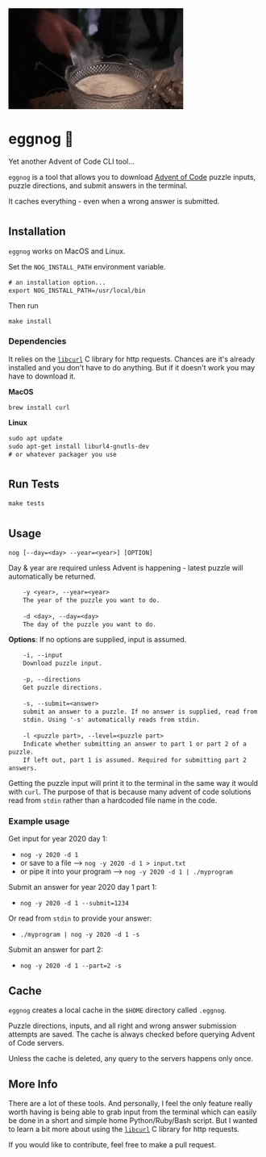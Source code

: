 <img src="eggnog.gif" height="200" alt="Clark Griswold"> 

# eggnog 🎄
Yet another Advent of Code CLI tool...

`eggnog` is a tool that allows you to download [Advent of Code](https://adventofcode.com) puzzle inputs, puzzle directions, and submit answers in the terminal. 

It caches everything - even when a wrong answer is submitted.
#

## Installation
`eggnog` works on MacOS and Linux.  

Set the `NOG_INSTALL_PATH` environment variable.
```
# an installation option...
export NOG_INSTALL_PATH=/usr/local/bin
```
Then run
```
make install
```
### Dependencies
It relies on the [`libcurl`](https://curl.se/libcurl/) C library for http requests. Chances are it's already installed and you don't have to do anything. But if it doesn't work you may have to download it.  

**MacOS**  
```
brew install curl
```
**Linux**  
```
sudo apt update
sudo apt-get install liburl4-gnutls-dev
# or whatever packager you use
```
#
## Run Tests
```
make tests
```
#
## Usage
```
nog [--day=<day> --year=<year>] [OPTION] 
```

Day & year are required unless Advent is happening - latest puzzle will automatically
be returned.
```
    -y <year>, --year=<year>
	The year of the puzzle you want to do.

    -d <day>, --day=<day>
	The day of the puzzle you want to do.
```

**Options**:
If no options are supplied, input is assumed.
```
    -i, --input
	Download puzzle input.

    -p, --directions
	Get puzzle directions.

    -s, --submit=<answer>
	submit an answer to a puzzle. If no answer is supplied, read from
	stdin. Using '-s' automatically reads from stdin.

    -l <puzzle part>, --level=<puzzle part>
	Indicate whether submitting an answer to part 1 or part 2 of a puzzle.
	If left out, part 1 is assumed. Required for submitting part 2 answers.
```
Getting the puzzle input will print it to the terminal in the same way it would with `curl`.
The purpose of that is because many advent of code solutions read from `stdin` rather than a hardcoded file name in the code.


### Example usage
Get input for year 2020 day 1:  
- `nog -y 2020 -d 1`
- or save to a file --> `nog -y 2020 -d 1 > input.txt`
- or pipe it into your program -->   `nog -y 2020 -d 1 | ./myprogram`

Submit an answer for year 2020 day 1 part 1:  
- `nog -y 2020 -d 1 --submit=1234`  

Or read from `stdin` to provide your answer:  
- `./myprogram | nog -y 2020 -d 1 -s`  

Submit an answer for part 2:  
- `nog -y 2020 -d 1 --part=2 -s`

## Cache
`eggnog` creates a local cache in the `$HOME` directory called `.eggnog`.  

Puzzle directions, inputs, and all right and wrong answer submission attempts are saved. The cache is always checked before querying Advent of Code servers.

Unless the cache is deleted, any query to the servers happens only once.

## More Info
There are a lot of these tools. And personally, I feel the only feature really worth having is being able to grab input from the terminal which can easily be done in a short and simple home Python/Ruby/Bash script. But I wanted to learn a bit more about using the [`libcurl`](https://curl.se/libcurl/) C library for http requests.  

If you would like to contribute, feel free to make a pull request.